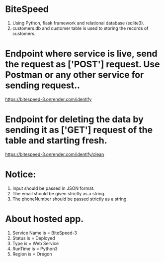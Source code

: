 # BiteSpeed
1. Using Python, flask framework and relational database (sqlite3). 
2. customers.db and customer table is used to storing the records of customers.
   
# Endpoint where service is live, send the request as ['POST'] request. Use Postman or any other service for sending request..
https://bitespeed-3.onrender.com/identify

# Endpoint for deleting the data by sending it as ['GET'] request of the table and starting fresh.
https://bitespeed-3.onrender.com/identify/clean

# Notice:
1. Input should be passed in JSON format.
2. The email should be given strictly as a string.
3. The phoneNumber should be passed strictly as a string.

# About hosted app.
1. Service Name is = BiteSpeed-3
2. Status is = Deployed
3. Type is = Web Service
4. RunTime is = Python3
5. Region is = Oregon

   
